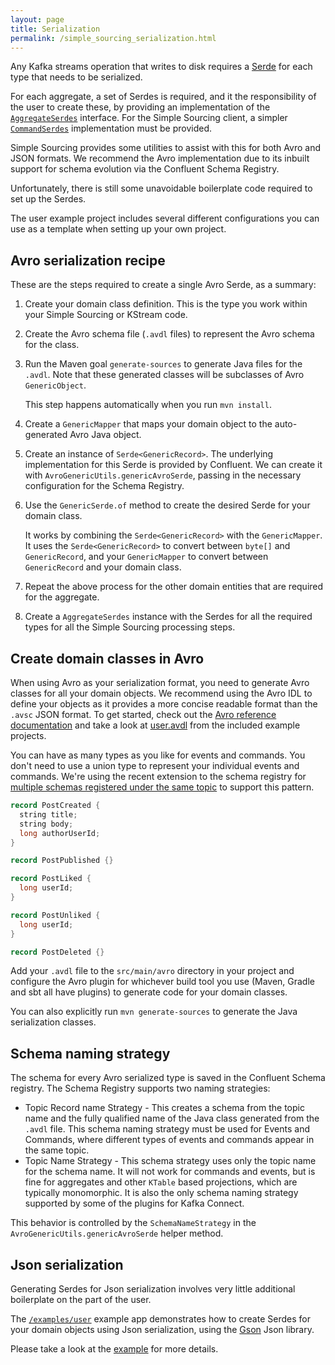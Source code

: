 ```yaml
---
layout: page
title: Serialization
permalink: /simple_sourcing_serialization.html
---
```


Any Kafka streams operation that writes to disk requires a [Serde](https://kafka.apache.org/21/javadoc/org/apache/kafka/common/serialization/Serde.html) 
for each type that needs to be serialized.

For each aggregate, a set of Serdes is required, and it the responsibility of the user to create these, 
by providing an implementation of the [`AggregateSerdes`](/apidocs/io/simplesource/kafka/api/AggregateSerdes.html) interface. For the Simple Sourcing client, a simpler [`CommandSerdes`](/apidocs/io/simplesource/kafka/api/CommandSerdes.html) implementation must be provided.

Simple Sourcing provides some utilities to assist with this for both Avro and JSON formats.
We recommend the Avro implementation due to its inbuilt support for schema evolution via the Confluent Schema Registry.

Unfortunately, there is still some unavoidable boilerplate code required to set up the Serdes.

The user example project includes several different configurations you can use as a template when setting up
your own project.

## Avro serialization recipe

These are the steps required to create a single Avro Serde, as a summary:

1. Create your domain class definition. This is the type you work within your Simple Sourcing or KStream code.
1. Create the Avro schema file (`.avdl` files) to represent the Avro schema for the class.
1. Run the Maven goal `generate-sources` to generate Java files for the `.avdl`. Note that these generated classes will be subclasses of Avro `GenericObject`.
  
   This step happens automatically when you run `mvn install`.
1. Create a `GenericMapper` that maps your domain object to the auto-generated Avro Java object. 
1. Create an instance of `Serde<GenericRecord>`. The underlying implementation for this Serde is provided by Confluent. We can create it with `AvroGenericUtils.genericAvroSerde`, passing in the necessary
configuration for the Schema Registry.
1. Use the `GenericSerde.of` method to create the desired Serde for your domain class. 

    It works by combining the `Serde<GenericRecord>` with the `GenericMapper`. 
    It uses the `Serde<GenericRecord>` to convert between `byte[]` and `GenericRecord`, 
    and your `GenericMapper` to convert between `GenericRecord` and your domain class.
1. Repeat the above process for the other domain entities that are required for the aggregate.
1. Create a `AggregateSerdes` instance with the Serdes for all the required types for all the Simple Sourcing processing steps.

## Create domain classes in Avro

When using Avro as your serialization format, you need to generate Avro classes for all your domain objects.
We recommend using the Avro IDL to define your objects as it provides a more concise readable format than the `.avsc` JSON format.
To get started, check out the [Avro reference documentation](https://avro.apache.org/docs/1.8.1/idl.html) and
take a look at [user.avdl](/examples/user/src/main/avro/user.avdl) from the included example projects.

You can have as many types as you like for events and commands. You don't need to  use a union type to represent your
individual events and commands. We're using the recent extension to the schema registry for
[multiple schemas registered under the same topic](https://www.confluent.io/blog/put-several-event-types-kafka-topic/)
to support this pattern.

```java
record PostCreated {
  string title;
  string body;
  long authorUserId;
}

record PostPublished {}

record PostLiked {
  long userId;
}

record PostUnliked {
  long userId;
}

record PostDeleted {}
```

Add your `.avdl` file to the `src/main/avro` directory in your project and configure the Avro plugin for whichever
build tool you use (Maven, Gradle and sbt all have plugins) to generate code for your domain classes.

You can also explicitly run `mvn generate-sources` to generate the Java serialization classes.

## Schema naming strategy

The schema for every Avro serialized type is saved in the Confluent Schema registry. The Schema Registry supports two naming strategies:
* Topic Record name Strategy - This creates a schema from the topic name and the fully qualified name of the Java class generated from the `.avdl` file.
This schema naming strategy must be used for Events and Commands, where different types of events and commands appear in the same topic.
* Topic Name Strategy - This schema strategy uses only the topic name for the schema name. 
It will not work for commands and events, but is fine for aggregates and other `KTable` based projections, which are typically monomorphic. 
It is also the only schema naming strategy supported by some of the plugins for Kafka Connect.

This behavior is controlled by the `SchemaNameStrategy` in the `AvroGenericUtils.genericAvroSerde` helper method.

## Json serialization

Generating Serdes for Json serialization involves very little additional boilerplate on the part of the user.

The [`/examples/user`](https://github.com/simplesourcing/simplesource-examples/tree/master/examples/user) example app demonstrates how to create Serdes for your domain objects using Json serialization,
using the [Gson](https://github.com/google/gson) Json library.

Please take a look at the [example](https://github.com/simplesourcing/simplesource-examples/blob/master/examples/user/src/main/java/io/simplesource/example/user/json/UserJsonRunner.java) for more details. 
